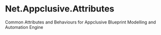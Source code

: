 # Net.Appclusive.Attributes
Common Attributes and Behaviours for Appclusive Blueprint Modelling and Automation Engine
